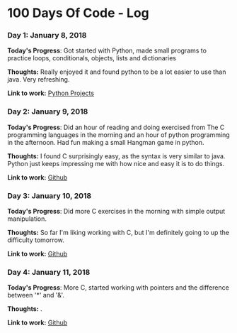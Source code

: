 # 100 Days Of Code - Log

### Day 1: January 8, 2018

**Today's Progress**: Got started with Python, made small programs to practice loops, conditionals, objects, lists and dictionaries

**Thoughts:** Really enjoyed it and found python to be a lot easier to use than java. Very refreshing.

**Link to work:** [Python Projects](https://github.com/JohanneA/PythonProjects/tree/master/venv)

### Day 2: January 9, 2018

**Today's Progress**: Did an hour of reading and doing exercised from The C programming languages in the morning and an hour of python programming in the afternoon. Had fun making a small Hangman game in python.

**Thoughts:** I found C surprisingly easy, as the syntax is very similar to java. Python just keeps impressing me with how nice and easy it is to do things.

**Link to work:** [Github](https://github.com/JohanneA/)

### Day 3: January 10, 2018

**Today's Progress**: Did more C exercises in the morning with simple output manipulation.

**Thoughts:** So far I'm liking working with C, but I'm definitely going to up the difficulty tomorrow.

**Link to work:** [Github](https://github.com/JohanneA/)

### Day 4: January 11, 2018

**Today's Progress**: More C, started working with pointers and the difference between '\*' and '&'.

**Thoughts:** .

**Link to work:** [Github](https://github.com/JohanneA/)
